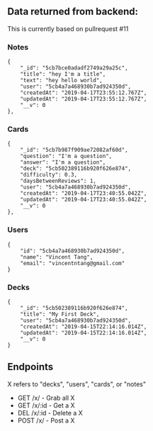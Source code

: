 ## Data returned from backend:

This is currently based on pullrequest #11

### Notes

```
{
    "_id": "5cb7bce0adadf2749a29a25c",
    "title": "hey I'm a title",
    "text": "hey hello world",
    "user": "5cb4a7a468930b7ad924350d",
    "createdAt": "2019-04-17T23:55:12.767Z",
    "updatedAt": "2019-04-17T23:55:12.767Z",
    "__v": 0
},
```

### Cards

```
{
    "_id": "5cb7b987f909ae72082af60d",
    "question": "I'm a question",
    "answer": "I'm a question",
    "deck": "5cb502389116b920f626e874",
    "difficulty": 0.3,
    "daysBetweenReviews": 1,
    "user": "5cb4a7a468930b7ad924350d",
    "createdAt": "2019-04-17T23:40:55.042Z",
    "updatedAt": "2019-04-17T23:40:55.042Z",
    "__v": 0
},
```

### Users

```
{
    "id": "5cb4a7a468930b7ad924350d",
    "name": "Vincent Tang",
    "email": "vincentntang@gmail.com"
}
```

### Decks

```
{
    "_id": "5cb502389116b920f626e874",
    "title": "My First Deck",
    "user": "5cb4a7a468930b7ad924350d",
    "createdAt": "2019-04-15T22:14:16.014Z",
    "updatedAt": "2019-04-15T22:14:16.014Z",
    "__v": 0
}
```

## Endpoints

X refers to "decks", "users", "cards", or "notes"

- GET /x/      - Grab all X
- GET /x/:id   - Get a X
- DEL /x/:id   - Delete a X
- POST /x/     - Post a X